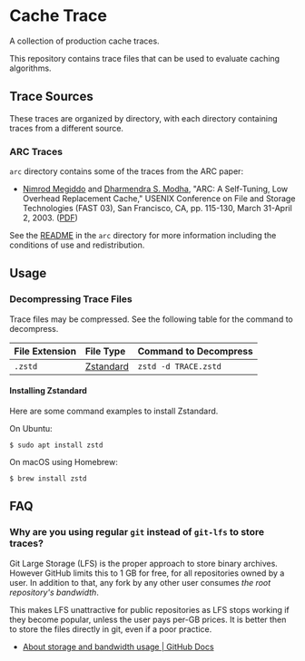 # Cache Trace

A collection of production cache traces.

This repository contains trace files that can be used to evaluate caching
algorithms.

## Trace Sources

These traces are organized by directory, with each directory containing traces
from a different source.

### ARC Traces

`arc` directory contains some of the traces from the ARC paper:

- [Nimrod Megiddo] and [Dharmendra S. Modha], "ARC: A Self-Tuning, Low Overhead
  Replacement Cache," USENIX Conference on File and Storage Technologies (FAST
  03), San Francisco, CA, pp. 115-130, March 31-April 2, 2003.
  ([PDF][arc-paper])

[Nimrod Megiddo]: http://theory.stanford.edu/~megiddo/bio.html
[Dharmendra S. Modha]: https://researcher.watson.ibm.com/researcher/view_person_subpage.php?id=4700
[arc-paper]: https://www.usenix.org/event/fast03/tech/full_papers/megiddo/megiddo.pdf

See the [README](./arc/README.md) in the `arc` directory for more information
including the conditions of use and redistribution.

## Usage

### Decompressing Trace Files

Trace files may be compressed. See the following table for the command to
decompress.

| File Extension | File Type | Command to Decompress |
|:--|:--|:--|
| `.zstd` | [Zstandard][zstd] |`zstd -d TRACE.zstd` |

#### Installing Zstandard

Here are some command examples to install Zstandard.

On Ubuntu:

```console
$ sudo apt install zstd
```

On macOS using Homebrew:

```console
$ brew install zstd
```

[zstd]: https://facebook.github.io/zstd/

## FAQ

### Why are you using regular `git` instead of `git-lfs` to store traces?

Git Large Storage (LFS) is the proper approach to store binary archives. However
GitHub limits this to 1 GB for free, for all repositories owned by a user. In
addition to that, any fork by any other user consumes _the root repository's
bandwidth_.

This makes LFS unattractive for public repositories as LFS stops working if they
become popular, unless the user pays per-GB prices. It is better then to store
the files directly in git, even if a poor practice.

- [About storage and bandwidth usage | GitHub Docs][gh-storage-usage]

[gh-storage-usage]: https://docs.github.com/en/repositories/working-with-files/managing-large-files/about-storage-and-bandwidth-usage
